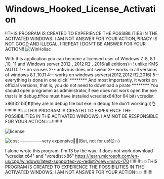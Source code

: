 # Windows_Hooked_License_Activation
‼️THIS PROGRAM IS CREATED TO EXPERIENCE THE POSSIBILITIES IN THE ACTIVATED WINDOWS. I AM NOT ANSWER FOR YOUR ACTION,PIRACY IS NOT GOOD AND ILLEGAL, I REPEAT I DON'T BE ANSWER FOR YOUR ACTION!!
![WinHoliac](https://github.com/WhiteeRabbit/Windows_Hooked_License_Activation/assets/143087729/384ed8ba-5027-4028-8180-755c71c3b1bb)

With this application you can become a licensed user of Windows  7, 8, 8.1 ,10, 11 and Windows server 2012 , 2012 R2 , 2016(all editions)💥! unlike KMS AUTO: 1-- no viruses 2-- antivirus does not swear 3-- works in all versions of windows 8.1 ,10,11 4-- works on windows servers(2012,2012 R2,2016) 5-- everything is done in one click! ******** And most importantly, it works on official versions, that is, you do not need to download a pirate ********
You should open programm as administrator,if exe does not work open the exe that is in debug.❗❗You must have installed vcredistx64(for 64 bit) vcredist x86(32 bit)❗❗(they are in debug file but exe in debug file don't working:))👌
‼️‼️‼️‼️‼️‼️💥💥THIS PROGRAM IS CREATED TO EXPERIENCE THE POSSIBILITIES IN THE ACTIVATED WINDOWS. I AM NOT BE RESPONSIBLE FOR YOUR ACTION💥💥‼️‼️‼️‼️

![license](https://github.com/WhiteeRabbit/Windows_Hooked_License_Activation/assets/143087729/ac8c60fd-5e4a-4454-a396-a5d62d9e67d1)
                                                

![cost](https://github.com/WhiteeRabbit/Windows_Hooked_License_Activation/assets/143087729/f4061b15-b3ef-4d2e-be0b-3ed9423ad586)
-----------very expensive🤑💥(But, not for us!😉💥)



I alone wrote this program.
I'm 13 by the way.
if does not work download "vcredist x64" and "vcredist x86"
https://learn.microsoft.com/en-us/cpp/windows/latest-supported-vc-redist?view=msvc-170
‼️‼️‼️‼️💥💥THIS PROGRAM IS CREATED TO EXPERIENCE THE POSSIBILITIES IN THE ACTIVATED WINDOWS. I AM NOT ANSWER FOR YOUR ACTION💥💥‼️‼️‼️‼️
